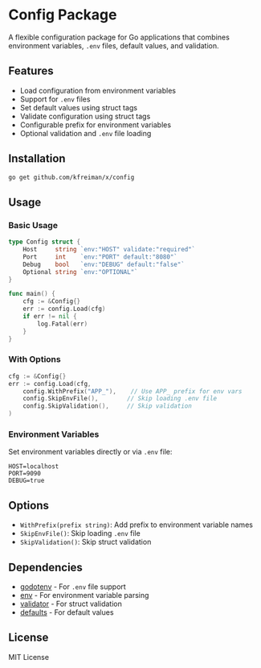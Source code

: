 # Config Package

A flexible configuration package for Go applications that combines environment variables, `.env` files, default values, and validation.

## Features

- Load configuration from environment variables
- Support for `.env` files
- Set default values using struct tags
- Validate configuration using struct tags
- Configurable prefix for environment variables
- Optional validation and `.env` file loading

## Installation

```bash
go get github.com/kfreiman/x/config
```

## Usage

### Basic Usage

```go
type Config struct {
    Host     string `env:"HOST" validate:"required"`
    Port     int    `env:"PORT" default:"8080"`
    Debug    bool   `env:"DEBUG" default:"false"`
    Optional string `env:"OPTIONAL"`
}

func main() {
    cfg := &Config{}
    err := config.Load(cfg)
    if err != nil {
        log.Fatal(err)
    }
}
```

### With Options

```go
cfg := &Config{}
err := config.Load(cfg,
    config.WithPrefix("APP_"),    // Use APP_ prefix for env vars
    config.SkipEnvFile(),        // Skip loading .env file
    config.SkipValidation(),     // Skip validation
)
```

### Environment Variables

Set environment variables directly or via `.env` file:

```env
HOST=localhost
PORT=9090
DEBUG=true
```

## Options

- `WithPrefix(prefix string)`: Add prefix to environment variable names
- `SkipEnvFile()`: Skip loading `.env` file
- `SkipValidation()`: Skip struct validation

## Dependencies

- [godotenv](https://github.com/DarthSim/godotenv) - For `.env` file support
- [env](https://github.com/caarlos0/env) - For environment variable parsing
- [validator](https://github.com/go-playground/validator) - For struct validation
- [defaults](https://github.com/mcuadros/go-defaults) - For default values

## License

MIT License
